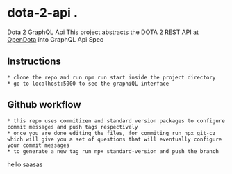 # dota-2-api .    
Dota 2 GraphQL Api 
This project abstracts the DOTA 2 REST API at [OpenDota](https://docs.opendota.com/) into GraphQL Api Spec   

## Instructions
    * clone the repo and run npm run start inside the project directory
    * go to localhost:5000 to see the graphiQL interface
    
## Github workflow
    * this repo uses commitizen and standard version packages to configure commit messages and push tags respectively
    * once you are done editing the files, for commiting run npx git-cz which will give you a set of questions that will eventually configure your commit messages
    * to generate a new tag run npx standard-version and push the branch     
hello
saasas
